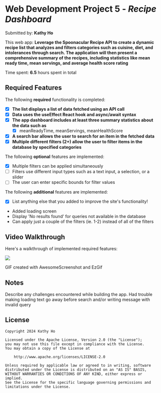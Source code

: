 # Web Development Project 5 - *Recipe Dashboard*

Submitted by: **Kathy Ho**

This web app: **Leverage the Spoonacular Recipe API to create a dynamic recipe list that analyzes and filters categories such as cuisine, diet, and intolerances through search. The application will then present a comprehensive summary of the recipes, including statistics like mean ready time, mean servings, and average health score rating**

Time spent: **6.5** hours spent in total

## Required Features

The following **required** functionality is completed:

- [x] **The list displays a list of data fetched using an API call**
- [x] **Data uses the useEffect React hook and async/await syntax**
- [x] **The app dashboard includes at least three summary statistics about the data such as**
  - [x] meanReadyTime, meanServings, meanHealthScore
- [x] **A search bar allows the user to search for an item in the fetched data**
- [x] **Multiple different filters (2+) allow the user to filter items in the database by specified categories**

The following **optional** features are implemented:

- [x] Multiple filters can be applied simultaneously
- [ ] Filters use different input types such as a text input, a selection, or a slider
- [ ] The user can enter specific bounds for filter values

The following **additional** features are implemented:

* [x] List anything else that you added to improve the site's functionality!
 - Added loading screen 
 - Display 'No results found' for queries not available in the database
 - Can apply just a couple of the filters (ie. 1-2) instead of all of the filters

## Video Walkthrough

Here's a walkthrough of implemented required features:

![](https://github.com/Llynoirx/recipe-dashboard/blob/main/recipe-dashboard.gif)

<!-- Replace this with whatever GIF tool you used! -->
GIF created with AwesomeScreenshot and EzGif  

## Notes

Describe any challenges encountered while building the app.
Had trouble making loading text go away before search and/or writing message with invalid query

## License

    Copyright 2024 Kathy Ho

    Licensed under the Apache License, Version 2.0 (the "License");
    you may not use this file except in compliance with the License.
    You may obtain a copy of the License at

        http://www.apache.org/licenses/LICENSE-2.0

    Unless required by applicable law or agreed to in writing, software
    distributed under the License is distributed on an "AS IS" BASIS,
    WITHOUT WARRANTIES OR CONDITIONS OF ANY KIND, either express or implied.
    See the License for the specific language governing permissions and
    limitations under the License.
